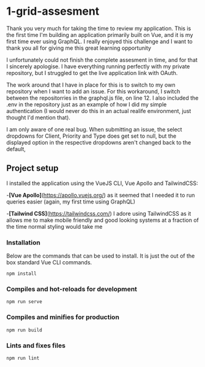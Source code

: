# 1-grid-assesment
Thank you very much for taking the time to review my application. This is the first time I'm building an application primarily built on Vue, and it is my first time ever using GraphQL. I really enjoyed this challenge and I want to thank you all for giving me this great learning opportunity

I unfortunately could not finish the complete assesment in time, and for that I sincerely apologise. I have everything running perfectly with my private repository, but I struggled to get the live application link with OAuth.

The work around that I have in place for this is to switch to my own repository when I want to add an issue. For this workaround, I switch between the repositorries in the graphql.js file, on line 12. I also included the .env in the repository just as an example of how I did my simple authentication (I would never do this in an actual realife environment, just thought I'd mention that). 

I am only aware of one real bug. When submitting an issue, the select dropdowns for Client, Priority and Type does get set to null, but the displayed option in the respective dropdowns aren't changed back to the default,

## Project setup
I installed the application using the VueJS CLI, Vue Apollo and TailwindCSS: 

-**[Vue Apollo]**(https://apollo.vuejs.org/) as it seemed that I needed it to run queries easier (again, my first time using GraphQL)

-**[Tailwind CSS]**(https://tailwindcss.com/) I adore using TailwindCSS as it allows me to make mobile friendly and good looking systems at a fraction of the time normal styling would take me

### Installation
Below are the commands that can be used to install. It is just the out of the box standard Vue CLI commands.

```
npm install
```

### Compiles and hot-reloads for development
```
npm run serve
```

### Compiles and minifies for production
```
npm run build
```

### Lints and fixes files
```
npm run lint
```
